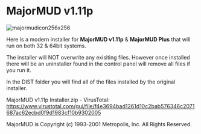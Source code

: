 # MajorMUD v1.11p
![majormudicon256x256](https://github.com/user-attachments/assets/d7be7b90-db79-4f73-8230-66416dfd1064)

Here is a modern installer for <b>MajorMUD v1.11p</b> & <b>MajorMUD Plus</b> that will run on both 32 & 64bit systems.

The installer will NOT overwrite any exisiting files. However once installed there will be an uninstaller found in the control panel will remove all files if you run it. 

In the DIST folder you will find all of the files installed by the original installer.

MajorMUD v1.11p Installer.zip - VirusTotal: https://www.virustotal.com/gui/file/f4e3694bad1261d10c2bab576346c2071687ac62ecbd0f9d1983cf10b9302005

MajorMUD is Copyright (c) 1993-2001 Metropolis, Inc. All Rights Reserved.
